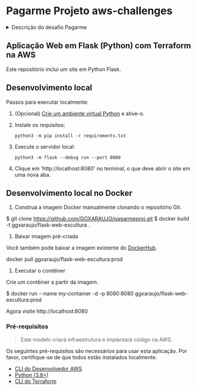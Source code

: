 # Pagarme Projeto aws-challenges
<details>
  <summary>Descrição do desafio Pagarme</summary>

## Introducao
[Keep it simple](https://pt.wikipedia.org/wiki/Princ%C3%ADpio_KISS), entendemos que você possui suas prioridades e nossa proposta com esse desafio é ter uma idéia de como você faz seus códigos, toma suas decisões arquiteturais e o seu conhecimento geral sobre os assuntos abordados.

Seu desafio precisa estar versionado no Github, em um repositório público ou privado (vamos te passar usuários do Github para compartilhar a solução se for a sua preferência).

A documentação é primordial e vamos nos guiar por ela, então documente os passos no README do projeto ;-)

A aplicação deve ser fácil de ser executada localmente
Não tem problema se você não conseguir finalizar tudo! Não deixe de enviar seu desafio por isso!

Temos alguns entregáveis que vão nos ajudar a entender em que ponto você está tecnicamente. Será muito legal se você nos mandar ao menos o entregável 1 completo, mas se isso não for possível, não deixe de mandar o case até onde conseguiu, queremos ver o seu código e a sua linha de raciocínio, avaliamos tudo ;-)
Temos um entregável que chamamos de **plus**, e será muito legal se você chegar até lá \o/

## Entregável 1

- Desenvolver uma API na linguagem de sua preferência sem se preocupar com camada de persistência.
- Um Dockerfile para essa API para conseguirmos subí-la localmente.
- Uma pipeline de CI para essa API utilizando Github Actions ou algum outro de sua preferência.
- Subir a aplicação na AWS (provavelmente você terá que assinar uma conta free tier ou se aproveitar de limites gratuitos oferecidos pelo cloud provider).
- Criar o terraform para sua aplicação
- Criar a pipeline de CD para essa API utilizando tecnologia de sua preferência
- Criar um relatório da entrega sobre o motivo da escolha de determinada tecnologia

> **Warning**
>: Apesar de sua simplicidade, trate a aplicação como algo que fosse ser usado no mundo real. Não deve haver duplicidade de dados, por exemplo. A API deve retornar os dados de forma correta e consistente. Mesmo as coisas simples precisam de atenção e qualidade 💚


## Entregável 2
 - Configurar o monitoramento da aplicação utilizando a tecnologia que preferir, definindo alertas importantes
 - Torne sua aplicação clusterizada
 - Disponha do monitoramento do cluster


## Plus ##

Configure o deploy utilizando uma tecnologia provida pela AWS


## Tecnologias que usamos e voce pode se inspirar
Aqui dentro do time temos algumas tecnologias que usamos no dia-a-dia e gostaríamos de validar seu conhecimento nas mesmas, sendo elas:
 - [ ] Terraform
 - [ ] Git
 - [ ] Github Actions
 - [ ] AWS ECS
 - [ ] AWS EKS
 - [ ] Golang
 - [ ] CodeDeploy
 - [ ] Cloudwatch

Estas são as tecnologias que usamos, mas sinta-se a vontade para trazer quaisquer nova tecnologia que julgar pertinente para o case apresentado, estamos de braços abertos a novos conhecimentos 💚

</details>

## Aplicação Web em Flask (Python) com Terraform na AWS

Este repositório inclui um site em Python Flask.

## Desenvolvimento local

Passos para executar localmente:

1. (Opcional) [Crie um ambiente virtual Python](https://docs.python.org/3/tutorial/venv.html#creating-virtual-environments) e ative-o.

1. Instale os requisitos:

    ```shell
    python3 -m pip install -r requirements.txt
    ```

1. Execute o servidor local:

    ```shell
    python3 -m flask --debug run --port 8080
    ```

1. Clique em 'http://localhost:8080' no terminal, o que deve abrir o site em uma nova aba.

## Desenvolvimento local no Docker

1. Construa a imagem Docker manualmente clonando o repositório Git.

$ git clone https://github.com/GGXARAUJO/pagarmeproj.git
$ docker build -t ggxaraujo/flask-web-escultura .

1. Baixar imagem pré-criada

Você também pode baixar a imagem existente do [DockerHub](https://hub.docker.com/r/ggxaraujo/flask-web-escultura).

docker pull ggxaraujo/flask-web-escultura:prod

1. Executar o contêiner

Crie um contêiner a partir da imagem.

$ docker run --name my-container -d -p 8080:8080 ggxaraujo/flask-web-escultura:prod

Agora visite http://localhost:8080

### Pré-requisitos

> Este modelo criará infraestrutura e implantará código na AWS.

Os seguintes pré-requisitos são necessários para usar esta aplicação. Por favor, certifique-se de que todos estão instalados localmente.

- [CLI do Desenvolvedor AWS](https://docs.aws.amazon.com/pt_br/cli/latest/userguide/getting-started-install.html)
- [Python (3.8+)](https://www.python.org/downloads/)
- [CLI do Terraform](https://developer.hashicorp.com/terraform/tutorials/aws-get-started/install-cli#install-terraform)

